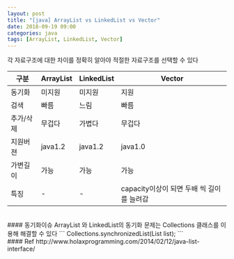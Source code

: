 ```yaml
---
layout: post
title: "[java] ArrayList vs LinkedList vs Vector"
date: 2018-09-19 09:00
categories: java
tags: [ArrayList, LinkedList, Vector]
---
```

각 자료구조에 대한 차이를 정확히 알아야 적절한 자료구조를 선택할 수 있다


구분 | ArrayList | LinkedList | Vector
--- | --- | --- | ---
동기화 | 미지원 | 미지원 | 지원
검색 | 빠름 | 느림 | 빠름
추가/삭제 | 무겁다 | 가볍다 | 무겁다
지원버젼 | java1.2 | java1.2 | java1.0
가변길이 | 가능 | 가능 | 가능
특징 | - | - | capacity이상이 되면 두배 씩 길이를 늘려감

<br>
#### 동기화이슈
ArrayList 와 LinkedList의 동기화 문제는 Collections 클래스를 이용해 해결할 수 있다
```
Collections.synchronizedList(List<T> list);
```

<br>
#### Ref
http://www.holaxprogramming.com/2014/02/12/java-list-interface/
